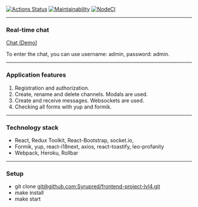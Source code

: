 [![Actions Status](https://github.com/Syrupred/frontend-project-lvl4/workflows/hexlet-check/badge.svg)](https://github.com/Syrupred/frontend-project-lvl4/actions)
[![Maintainability](https://api.codeclimate.com/v1/badges/b653cb3b242cd81802ef/maintainability)](https://codeclimate.com/github/Syrupred/frontend-project-lvl4/maintainability)
[![NodeCI](https://github.com/Syrupred/frontend-project-lvl4/actions/workflows/nodejs.yml/badge.svg)](https://github.com/Syrupred/frontend-project-lvl4/actions/workflows/nodejs.yml)

*****************

### Real-time chat

[Chat (Demo)](https://gentle-anchorage-78136.herokuapp.com/)

To enter the chat, you can use username: admin, password: admin.

*****************

### Application features

1. Registration and authorization.
2. Create, rename and delete channels. Modals are used.
3. Create and receive messages. Websockets are used.
4. Checking all forms with yup and formik.

*****************

### Technology stack

* React, Redux Toolkit, React-Bootstrap, socket.io,
* Formik, yup, react-i18next, axios, react-toastify, leo-profanity
* Webpack, Heroku, Rollbar

*****************

### Setup

* git clone [git@github.com:Syrupred/frontend-project-lvl4.git](#)
* make install
* make start
